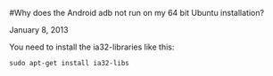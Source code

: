 #Why does the Android adb not run on my 64 bit Ubuntu installation?

January 8, 2013

You need to install the ia32-libraries like this:

    sudo apt-get install ia32-libs